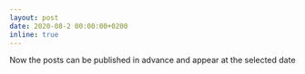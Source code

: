 ```yaml
---
layout: post
date: 2020-08-2 00:00:00+0200
inline: true
---
```


Now the posts can be published in advance and appear at the selected date
